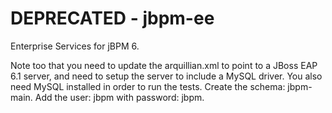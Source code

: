 DEPRECATED - jbpm-ee
=======
Enterprise Services for jBPM 6.

Note too that you need to update the arquillian.xml to point to a JBoss EAP 6.1 server, and need to setup the server to include a MySQL driver.  You also need MySQL installed in order to run the tests.  Create the schema: jbpm-main.  Add the user: jbpm with password: jbpm.
